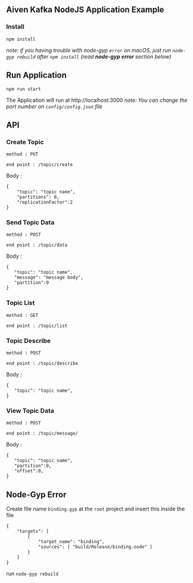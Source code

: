 ## Aiven Kafka NodeJS Application Example

### Install
`npm install`

*note: if you having trouble with node-gyp `error` on macOS, just run `node-gyp rebuild` after `npm install` (read **node-gyp error** section below)*

## Run Application
`npm run start`

The Application will run at http://localhost:3000
*note: You can change the port number on `config/config.json` file*

## API
### Create Topic
`method : PUT`

`end point : /topic/create`

Body :
```
{
    "topic": "topic name",
    "partitions": 0,
    "replicationFactor":2
}
```

### Send Topic Data
`method : POST`

`end point : /topic/data`

Body :
```
{
   "topic": "topic name",
   "message": "message body", 
   "partition":0
}
```

### Topic List
`method : GET`

`end point : /topic/list`

### Topic Describe
`method : POST`

`end point : /topic/describe`

Body :
```
{
   "topic": "topic name",
}
```

### View Topic Data
`method : POST`

`end point : /topic/message/`

Body :
```
{
   "topic": "topic name",
   "partition":0,
   "offset":0,
}
```

## Node-Gyp Error

Create file name `binding.gyp` at the `root` project and insert this inside the file

```
{
	"targets": [
		{
			"target_name": "binding",
			"sources": [ "build/Release/binding.node" ]
		}
	]
}
```
run `node-gyp rebuild`
